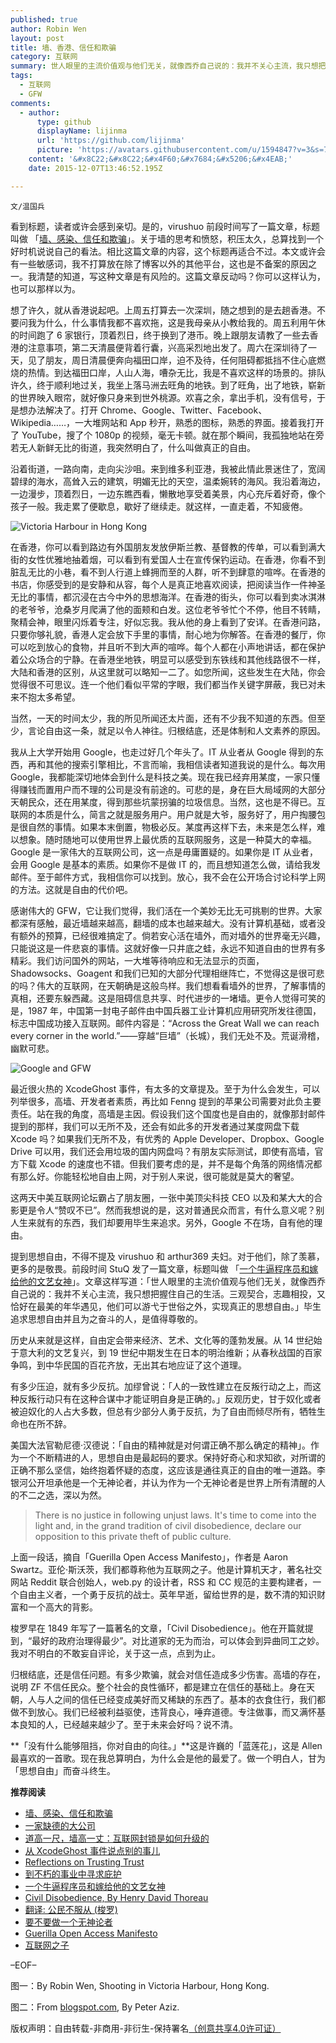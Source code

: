 ```yaml
---
published: true
author: Robin Wen
layout: post
title: 墙、香港、信任和欺骗
category: 互联网
summary: 世人眼里的主流价值观与他们无关，就像西乔自己说的：我并不关心主流，我只想把握住自己的生活。三观契合，志趣相投，又恰好在最美的年华遇见，他们可以游弋于世俗之外，实现真正的思想自由。美国大法官勒尼德·汉德说：「自由的精神就是对何谓正确不那么确定的精神」。作为一个不断精进的人，思想自由是最起码的要求。保持好奇心和求知欲，对所谓的正确不那么坚信，始终抱着怀疑的态度，这应该是通往真正的自由的唯一道路。李银河公开坦承他是一个无神论者，并认为作为一个无神论者是世界上所有清醒的人的不二之选，深以为然。「没有什么能够阻挡，你对自由的向往。」这是许巍的「蓝莲花」，这是 Allen 最喜欢的一首歌。现在我总算明白，为什么会是他的最爱了。做一个明白人，甘为「思想自由」而奋斗终生。
tags:
  - 互联网
  - GFW
comments:
  - author:
      type: github
      displayName: lijinma
      url: 'https://github.com/lijinma'
      picture: 'https://avatars.githubusercontent.com/u/1594847?v=3&s=73'
    content: '&#x8C22;&#x8C22;&#x4F60;&#x7684;&#x5206;&#x4EAB;'
    date: 2015-12-07T13:46:52.195Z

---
```


`文/温国兵`

看到标题，读者或许会感到亲切。是的，virushuo 前段时间写了一篇文章，标题叫做 「[墙、感染、信任和欺骗](http://mp.weixin.qq.com/s?__biz=MjM5MTE4Nzk1NA==&mid=209128120&idx=1&sn=f735996fe4c92bb91a1cb4808a5a7722&scene=2&srcid=09210n7flsORd0TnYWDiHRS3&from=timeline&isappinstalled=0)」。关于墙的思考和愤怒，积压太久，总算找到一个好时机说说自己的看法。相比这篇文章的内容，这个标题再适合不过。本文或许会有一些敏感词，我不打算放在除了博客以外的其他平台，这也是不备案的原因之一。我清楚的知道，写这种文章是有风险的。这篇文章反动吗？你可以这样认为，也可以那样以为。

想了许久，就从香港说起吧。上周五打算去一次深圳，随之想到的是去趟香港。不要问我为什么，什么事情我都不喜欢拖，这是我母亲从小教给我的。周五利用午休的时间跑了 6 家银行，顶着烈日，终于换到了港币。晚上跟朋友请教了一些去香港的注意事项，第二天清晨便背着行囊，兴高采烈地出发了。周六在深圳待了一天，见了朋友，周日清晨便奔向福田口岸，迫不及待，任何阻碍都抵挡不住心底燃烧的热情。到达福田口岸，人山人海，嘈杂无比，我是不喜欢这样的场景的。排队许久，终于顺利地过关，我坐上落马洲去旺角的地铁。到了旺角，出了地铁，崭新的世界映入眼帘，就好像只身来到世外桃源。欢喜之余，拿出手机，没有信号，于是想办法解决了。打开 Chrome、Google、Twitter、Facebook、Wikipedia……，一大堆网站和 App 秒开，熟悉的图标，熟悉的界面。接着我打开了 YouTube，搜了个 1080p 的视频，毫无卡顿。就在那个瞬间，我孤独地站在旁若无人新鲜无比的街道，我突然明白了，什么叫做真正的自由。

沿着街道，一路向南，走向尖沙咀。来到维多利亚港，我被此情此景迷住了，宽阔碧绿的海水，高耸入云的建筑，明媚无比的天空，温柔婉转的海风。我沿着海边，一边漫步，顶着烈日，一边东瞧西看，懒散地享受着美景，内心充斥着好奇，像个孩子一般。我走累了便歇息，歇好了继续走。就这样，一直走着，不知疲倦。

![Victoria Harbour in Hong Kong](http://i.imgur.com/hOeGDY2.jpg)

在香港，你可以看到路边有外国朋友发放伊斯兰教、基督教的传单，可以看到满大街的女性优雅地抽着烟，可以看到有爱国人士在宣传保钓运动。在香港，你看不到脏乱无比的小巷，看不到人行道上蜂拥而至的人群，听不到肆意的喧哗。在香港的书店，你感受到的是安静和从容，每个人是真正地喜欢阅读，把阅读当作一件神圣无比的事情，都沉浸在古今中外的思想海洋。在香港的街头，你可以看到卖冰淇淋的老爷爷，沧桑岁月爬满了他的面颊和白发。这位老爷爷忙个不停，他目不转睛，聚精会神，眼里闪烁着专注，好似忘我。我从他的身上看到了安详。在香港问路，只要你够礼貌，香港人定会放下手里的事情，耐心地为你解答。在香港的餐厅，你可以吃到放心的食物，并且听不到大声的喧哗。每个人都在小声地讲话，都在保护着公众场合的宁静。在香港坐地铁，明显可以感受到东铁线和其他线路很不一样，大陆和香港的区别，从这里就可以略知一二了。如您所闻，这些发生在大陆，你会觉得很不可思议。连一个他们看似平常的字眼，我们都当作关键字屏蔽，我已对未来不抱太多希望。

当然，一天的时间太少，我的所见所闻还太片面，还有不少我不知道的东西。但至少，言论自由这一条，就足以令人神往。归根结底，还是体制和人文素养的原因。

我从上大学开始用 Google，也走过好几个年头了。IT 从业者从 Google 得到的东西，再和其他的搜索引擎相比，不言而喻，我相信读者知道我说的是什么。每次用 Google，我都能深切地体会到什么是科技之美。现在我已经弃用某度，一家只懂得赚钱而置用户而不理的公司是没有前途的。可悲的是，身在巨大局域网的大部分天朝民众，还在用某度，得到那些坑蒙拐骗的垃圾信息。当然，这也是不得已。互联网的本质是什么，简言之就是服务用户。用户就是大爷，服务好了，用户掏腰包是很自然的事情。如果本末倒置，物极必反。某度再这样下去，未来是怎么样，难以想象。随时随地可以使用世界上最优质的互联网服务，这是一种莫大的幸福。Google 是一家伟大的互联网公司，这一点是毋庸置疑的。如果你是 IT 从业者，会用 Google 是基本的素质。如果你不是做 IT 的，而且想知道怎么做，请给我发邮件。至于邮件方式，我相信你可以找到。放心，我不会在公开场合讨论科学上网的方法。这就是自由的代价吧。

感谢伟大的 GFW，它让我们觉得，我们活在一个美妙无比无可挑剔的世界。大家都深有感触，最近墙越来越高，翻墙的成本也越来越大。没有计算机基础，或者没有额外的预算，已经很难搞定了。倘若安心活在墙外，而对墙外的世界毫无兴趣，只能说这是一件悲哀的事情。这就好像一只井底之蛙，永远不知道自由的世界有多精彩。我们访问国外的网站，一大堆等待响应和无法显示的页面，Shadowsocks、Goagent 和我们已知的大部分代理相继阵亡，不觉得这是很可悲的吗？伟大的互联网，在天朝确是这般鸟样。我们想看看墙外的世界，了解事情的真相，还要东躲西藏。这是阻碍信息共享、时代进步的一堵墙。更令人觉得可笑的是，1987 年，中国第一封电子邮件由中国兵器工业计算机应用研究所发往德国，标志中国成功接入互联网。邮件内容是：“Across the Great Wall we can reach every corner in the world.”——穿越“巨墙”（长城），我们无处不及。荒诞滑稽，幽默可悲。

![Google and GFW](http://i.imgur.com/IzhC00m.jpg)

最近很火热的 XcodeGhost 事件，有太多的文章提及。至于为什么会发生，可以列举很多，高墙、开发者者素质，再比如 Fenng 提到的苹果公司需要对此负主要责任。站在我的角度，高墙是主因。假设我们这个国度也是自由的，就像那封邮件提到的那样，我们可以无所不及，还会有如此多的开发者通过某度网盘下载 Xcode 吗？如果我们无所不及，有优秀的 Apple Developer、Dropbox、Google Drive 可以用，我们还会用垃圾的国内网盘吗？有朋友实际测试，即使有高墙，官方下载 Xcode 的速度也不错。但我们要考虑的是，并不是每个角落的网络情况都有那么好。你能轻松地自由上网，对于别人来说，很可能就是莫大的奢望。

这两天中美互联网论坛霸占了朋友圈，一张中美顶尖科技 CEO 以及和某大大的合影更是令人“赞叹不已”。然而我想说的是，这对普通民众而言，有什么意义呢？别人生来就有的东西，我们却要用毕生来追求。另外，Google 不在场，自有他的理由。

提到思想自由，不得不提及 virushuo 和 arthur369 夫妇。对于他们，除了羡慕，更多的是敬畏。前段时间 StuQ 发了一篇文章，标题叫做 「[一个牛逼程序员和嫁给他的文艺女神](http://mp.weixin.qq.com/s?__biz=MzA3MjEyNTE4MQ==&mid=214481540&idx=1&sn=438ea5d48d7fe5d8bc2ac4e6071ed0f0&scene=1&srcid=0923X5yQEgaFVjntUEi6tLRQ#rd)」。文章这样写道：「世人眼里的主流价值观与他们无关，就像西乔自己说的：我并不关心主流，我只想把握住自己的生活。三观契合，志趣相投，又恰好在最美的年华遇见，他们可以游弋于世俗之外，实现真正的思想自由。」毕生追求思想自由并且为之奋斗的人，是值得尊敬的。

历史从来就是这样，自由定会带来经济、艺术、文化等的蓬勃发展。从 14 世纪始于意大利的文艺复兴，到 19 世纪中期发生在日本的明治维新；从春秋战国的百家争鸣，到中华民国的百花齐放，无出其右地应证了这个道理。

有多少压迫，就有多少反抗。加缪曾说：「人的一致性建立在反叛行动之上，而这种反叛行动只有在这种合谋中才能证明自身是正确的。」反观历史，甘于奴化或者被迫奴化的人占大多数，但总有少部分人勇于反抗，为了自由而倾尽所有，牺牲生命也在所不辞。

美国大法官勒尼德·汉德说：「自由的精神就是对何谓正确不那么确定的精神」。作为一个不断精进的人，思想自由是最起码的要求。保持好奇心和求知欲，对所谓的正确不那么坚信，始终抱着怀疑的态度，这应该是通往真正的自由的唯一道路。李银河公开坦承他是一个无神论者，并认为作为一个无神论者是世界上所有清醒的人的不二之选，深以为然。

> There is no justice in following unjust laws. It's time to come into the light and, in the grand tradition of civil disobedience, declare our opposition to this private theft of public culture.

上面一段话，摘自「Guerilla Open Access Manifesto」，作者是 Aaron Swartz。亚伦·斯沃茨，我们都尊称他为互联网之子。他是计算机天才，著名社交网站 Reddit 联合创始人，web.py 的设计者，RSS 和 CC 规范的主要构建者，一个自由主义者，一个勇于反抗的战士。英年早逝，留给世界的是，数不清的知识财富和一个高大的背影。

梭罗早在 1849 年写了一篇著名的文章，「Civil Disobedience」。他在开篇就提到，“最好的政府治理得最少”。对比道家的无为而治，可以体会到异曲同工之妙。我对不明白的不敢妄自评论，关于这一点，点到为止。

归根结底，还是信任问题。有多少欺骗，就会对信任造成多少伤害。高墙的存在，说明 ZF 不信任民众。整个社会的良性循环，都是建立在信任的基础上。身在天朝，人与人之间的信任已经变成美好而又稀缺的东西了。基本的衣食住行，我们都做不到放心。我们已经被利益驱使，违背良心，唾弃道德。专注做事，而又满怀基本良知的人，已经越来越少了。至于未来会好吗？说不清。

**「没有什么能够阻挡，你对自由的向往。」**这是许巍的「蓝莲花」，这是 Allen 最喜欢的一首歌。现在我总算明白，为什么会是他的最爱了。做一个明白人，甘为「思想自由」而奋斗终生。

**推荐阅读**

* [墙、感染、信任和欺骗](http://mp.weixin.qq.com/s?__biz=MjM5MTE4Nzk1NA==&mid=209128120&idx=1&sn=f735996fe4c92bb91a1cb4808a5a7722&scene=2&srcid=09210n7flsORd0TnYWDiHRS3&from=timeline&isappinstalled=0)
* [一家缺德的大公司](http://mp.weixin.qq.com/s?__biz=MjM5ODIyMTE0MA==&mid=214154567&idx=1&sn=d2e894d24450b200ed1ecefd709e6823&scene=1&srcid=0919X8ZSsFdaXSwNnWS6XAcx#rd)
* [道高一尺，墙高一丈：互联网封锁是如何升级的](https://theinitium.com/article/20150904-mainland-greatfirewall/)
* [从 XcodeGhost 事件说点别的事儿](http://mp.weixin.qq.com/s?__biz=MjM5ODIyMTE0MA==&mid=214261754&idx=1&sn=eed95cfc3846b4cc40e18c62b6afb72b&scene=1&srcid=0924UNICn1SBQNvhZcdzoJBZ#rd)
* [Reflections on Trusting Trust](https://www.ece.cmu.edu/~ganger/712.fall02/papers/p761-thompson.pdf)
* [到不朽的事业中寻求庇护](http://mp.weixin.qq.com/s?__biz=MzIwMDE0NTk4NQ==&mid=210889589&idx=1&sn=3c6be878fd46b2774883de2a67f4c387&scene=1&srcid=0924bLlDhG4mtmTafbtwEbh9#rd)
* [一个牛逼程序员和嫁给他的文艺女神](http://mp.weixin.qq.com/s?__biz=MzA3MjEyNTE4MQ==&mid=214481540&idx=1&sn=438ea5d48d7fe5d8bc2ac4e6071ed0f0&scene=1&srcid=0923X5yQEgaFVjntUEi6tLRQ#rd)
* [Civil Disobedience, By Henry David Thoreau](http://xroads.virginia.edu/~hyper2/thoreau/civil.html)
* [翻译: 公民不服从 (梭罗)](https://zh.wikisource.org/zh/Translation:%E5%85%AC%E6%B0%91%E4%B8%8D%E6%9C%8D%E4%BB%8E_(%E6%A2%AD%E7%BD%97))
* [要不要做一个无神论者](http://blog.sina.com.cn/s/blog_473d53360102w1fz.html)
* [Guerilla Open Access Manifesto](https://archive.org/stream/GuerillaOpenAccessManifesto/Goamjuly2008_djvu.txt)
* [互联网之子](http://mp.weixin.qq.com/s?__biz=MjM5MDA1Njk4MA==&mid=207725899&idx=1&sn=36ad0edc70d1b96aaaac6cf0eb1043ed&scene=1&srcid=0916ZIufDzbGfFfNR5pmf7CU#rd)

–EOF–

图一：By Robin Wen, Shooting in Victoria Harbour, Hong Kong.

图二：From <a href="http://guidecosmos.blogspot.com/2013/04/vpn-to-use-with-chinas-gfw.html" target="_blank">blogspot.com</a>, By Peter Aziz.

版权声明：自由转载-非商用-非衍生-保持署名<a href="http://creativecommons.org/licenses/by-nc-nd/4.0/deed.zh" target="_blank">（创意共享4.0许可证）</a>
